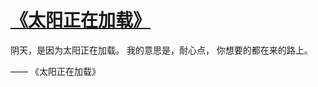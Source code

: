 # [《太阳正在加载》 ​](https://github.com/miss-shiyi/miss-shiyi/issues/198)

阴天，是因为太阳正在加载。
我的意思是，耐心点，
你想要的都在来的路上。

—— 《太阳正在加载》 ​ ​​​​